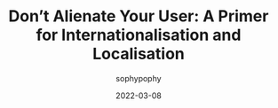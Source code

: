 ---
author: sophypophy
date: 2022-03-08
publisher: prototypr
tags:
  - user-experience
  - internationalization
  - localization
target_url: https://prototypr.io/post/dont-alienate-your-user-a-primer-for-internationalisation-localisation/
title: "Don’t Alienate Your User: A Primer for Internationalisation and Localisation"
---